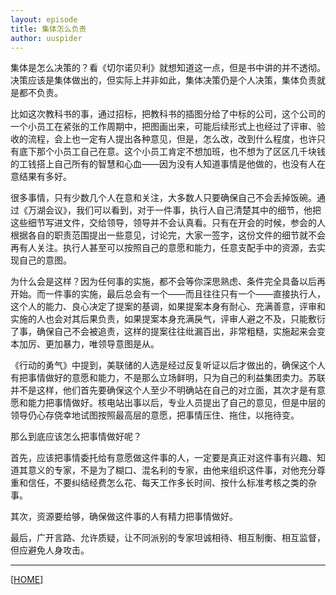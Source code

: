 ```yaml
---
layout: episode
title: 集体怎么负责
author: uuspider
---
```

集体是怎么决策的？看《切尔诺贝利》就想知道这一点，但是书中讲的并不透彻。决策应该是集体做出的，但实际上并非如此，集体决策仍是个人决策，集体负责就是都不负责。

比如这次教科书的事，通过招标，把教科书的插图分给了中标的公司，这个公司的一个小员工在紧张的工作周期中，把图画出来，可能后续形式上也经过了评审、验收的流程，会上也一定有人提出各种意见，但是，怎么改，改到什么程度，也许只有底下那个小员工自己在意。这个小员工肯定不想加班，也不想为了区区几千块钱的工钱搭上自己所有的智慧和心血——因为没有人知道事情是他做的，也没有人在意结果有多好。

很多事情，只有少数几个人在意和关注，大多数人只要确保自己不会丢掉饭碗。通过《万湖会议》，我们可以看到，对于一件事，执行人自己清楚其中的细节，他把这些细节写进文件，交给领导，领导并不会认真看。只有在开会的时候，参会的人根据各自的职责范围提出一些意见，讨论完，大家一签字，这份文件的细节就不会再有人关注。执行人甚至可以按照自己的意愿和能力，任意支配手中的资源，去实现自己的意图。

为什么会是这样？因为任何事的实施，都不会等你深思熟虑、条件完全具备以后再开始。而一件事的实施，最后总会有一个——而且往往只有一个——直接执行人，这个人的能力、良心决定了提案的基调，如果提案本身有耐心、充满善意，评审和实施的人也会对其后果负责，如果提案本身充满戾气，评审人避之不及，只能敷衍了事，确保自己不会被追责，这样的提案往往纰漏百出，非常粗糙，实施起来会变本加厉、更加暴力，唯领导意图是从。

《行动的勇气》中提到，美联储的人选是经过反复听证以后才做出的，确保这个人有把事情做好的意愿和能力，不是那么立场鲜明，只为自己的利益集团卖力。苏联并不是这样，他们首先要确保这个人至少不明确站在自己的对立面，其次才是有意愿和能力把事情做好。核电站出事以后，专业人员提出了自己的意见，但是中层的领导仍心存侥幸地试图按照最高层的意愿，把事情压住、拖住，以拖待变。

那么到底应该怎么把事情做好呢？

首先，应该把事情委托给有意愿做这件事的人，一定要是真正对这件事有兴趣、知道其意义的专家，不是为了糊口、混名利的专家，由他来组织这件事，对他充分尊重和信任，不要纠结经费怎么花、每天工作多长时间、按什么标准考核之类的杂事。

其次，资源要给够，确保做这件事的人有精力把事情做好。

最后，广开言路、允许质疑，让不同派别的专家坦诚相待、相互制衡、相互监督，但应避免人身攻击。

***

[[HOME][episode]]

[episode]:http://about.uuspider.com/2019/06/02/episodeindex.html
